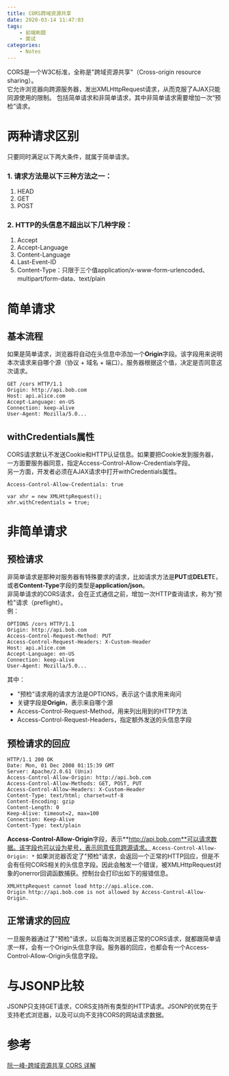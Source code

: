 ```yaml
---
title: CORS跨域资源共享
date: 2020-03-14 11:47:03
tags:
    - 前端刷题
    - 面试
categories:
    - Notes
---
```

CORS是一个W3C标准，全称是"跨域资源共享"（Cross-origin resource sharing）。  
它允许浏览器向跨源服务器，发出XMLHttpRequest请求，从而克服了AJAX只能同源使用的限制。
包括简单请求和非简单请求，其中非简单请求需要增加一次“预检”请求。
<!-- more -->

# 两种请求区别
只要同时满足以下两大条件，就属于简单请求。
### 1. 请求方法是以下三种方法之一：
   1. HEAD
   2. GET
   3. POST
### 2. HTTP的头信息不超出以下几种字段：
   1. Accept
   2. Accept-Language
   3. Content-Language
   4. Last-Event-ID
   5. Content-Type：只限于三个值application/x-www-form-urlencoded、multipart/form-data、text/plain

# 简单请求
## 基本流程
如果是简单请求，浏览器将自动在头信息中添加一个**Origin**字段。该字段用来说明本次请求来自哪个源（协议 + 域名 + 端口）。服务器根据这个值，决定是否同意这次请求。
```
GET /cors HTTP/1.1
Origin: http://api.bob.com
Host: api.alice.com
Accept-Language: en-US
Connection: keep-alive
User-Agent: Mozilla/5.0...
```

## withCredentials属性
CORS请求默认不发送Cookie和HTTP认证信息。如果要把Cookie发到服务器，一方面要服务器同意，指定Access-Control-Allow-Credentials字段。  
另一方面，开发者必须在AJAX请求中打开withCredentials属性。
```
Access-Control-Allow-Credentials: true
```
```
var xhr = new XMLHttpRequest();
xhr.withCredentials = true;
```


# 非简单请求
## 预检请求
非简单请求是那种对服务器有特殊要求的请求，比如请求方法是**PUT**或**DELET**E，或者**Content-Type**字段的类型是**application/json**。  
非简单请求的CORS请求，会在正式通信之前，增加一次HTTP查询请求，称为"预检"请求（preflight）。  
例：
```
OPTIONS /cors HTTP/1.1
Origin: http://api.bob.com
Access-Control-Request-Method: PUT
Access-Control-Request-Headers: X-Custom-Header
Host: api.alice.com
Accept-Language: en-US
Connection: keep-alive
User-Agent: Mozilla/5.0...
```
其中：
+ "预检"请求用的请求方法是OPTIONS，表示这个请求用来询问
+ 关键字段是**Origin**，表示来自哪个源
+ Access-Control-Request-Method，用来列出用到的HTTP方法
+ Access-Control-Request-Headers，指定额外发送的头信息字段

## 预检请求的回应
```
HTTP/1.1 200 OK
Date: Mon, 01 Dec 2008 01:15:39 GMT
Server: Apache/2.0.61 (Unix)
Access-Control-Allow-Origin: http://api.bob.com
Access-Control-Allow-Methods: GET, POST, PUT
Access-Control-Allow-Headers: X-Custom-Header
Content-Type: text/html; charset=utf-8
Content-Encoding: gzip
Content-Length: 0
Keep-Alive: timeout=2, max=100
Connection: Keep-Alive
Content-Type: text/plain
```
**Access-Control-Allow-Origin**字段，表示**http://api.bob.com**可以请求数据。该字段也可以设为星号，表示同意任意跨源请求。
```Access-Control-Allow-Origin: *```
如果浏览器否定了"预检"请求，会返回一个正常的HTTP回应，但是不会有任何CORS相关的头信息字段。因此会触发一个错误，被XMLHttpRequest对象的onerror回调函数捕获。控制台会打印出如下的报错信息。
```
XMLHttpRequest cannot load http://api.alice.com.
Origin http://api.bob.com is not allowed by Access-Control-Allow-Origin.
```

## 正常请求的回应
一旦服务器通过了"预检"请求，以后每次浏览器正常的CORS请求，就都跟简单请求一样，会有一个Origin头信息字段。服务器的回应，也都会有一个Access-Control-Allow-Origin头信息字段。

# 与JSONP比较
JSONP只支持GET请求，CORS支持所有类型的HTTP请求。JSONP的优势在于支持老式浏览器，以及可以向不支持CORS的网站请求数据。

# 参考
[阮一峰-跨域资源共享 CORS 详解](http://www.ruanyifeng.com/blog/2016/04/cors.html)